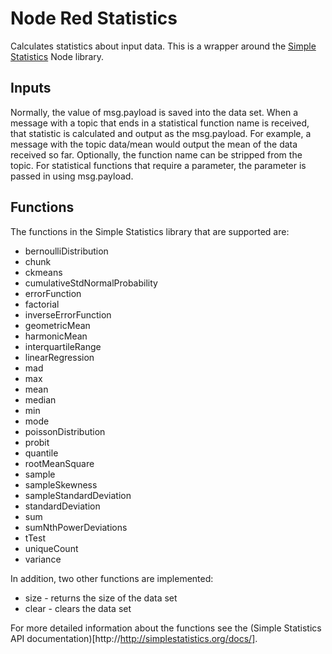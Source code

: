 # Node Red Statistics

Calculates statistics about input data. This is a wrapper around the [Simple Statistics](http://simplestatistics.org) Node library.

## Inputs

Normally, the value of msg.payload is saved into the data set. When a message with a topic that ends in a statistical function name is received, that statistic is calculated and output as the msg.payload. For example, a message with the topic data/mean would output the mean of the data received so far. Optionally, the function name can be stripped from the topic. For statistical functions that require a parameter, the parameter is passed in using msg.payload.

## Functions

The functions in the Simple Statistics library that are supported are:

- bernoulliDistribution
- chunk
- ckmeans
- cumulativeStdNormalProbability
- errorFunction
- factorial
- inverseErrorFunction
- geometricMean
- harmonicMean
- interquartileRange
- linearRegression
- mad
- max
- mean
- median
- min
- mode
- poissonDistribution
- probit
- quantile
- rootMeanSquare
- sample
- sampleSkewness
- sampleStandardDeviation
- standardDeviation
- sum
- sumNthPowerDeviations
- tTest
- uniqueCount
- variance

In addition, two other functions are implemented:

- size - returns the size of the data set
- clear - clears the data set

For more detailed information about the functions see the (Simple Statistics API documentation)[http://http://simplestatistics.org/docs/].



